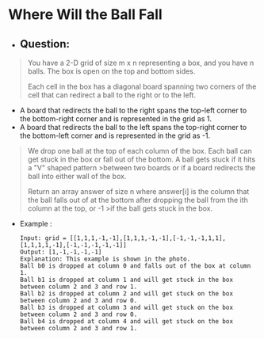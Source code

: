 # Where Will the Ball Fall
- ## Question:
>You have a 2-D grid of size m x n representing a box, and you have n balls. The box is open on the top and bottom sides.
>
>Each cell in the box has a diagonal board spanning two corners of the cell that can redirect a ball to the right or to the left.
>
- A board that redirects the ball to the right spans the top-left corner to the bottom-right corner and is represented in the grid as 1.
- A board that redirects the ball to the left spans the top-right corner to the bottom-left corner and is represented in the grid as -1.
>We drop one ball at the top of each column of the box. Each ball can get stuck in the box or fall out of the bottom. A ball gets stuck if it hits a "V" shaped pattern >between two boards or if a board redirects the ball into either wall of the box.
>
>Return an array answer of size n where answer[i] is the column that the ball falls out of at the bottom after dropping the ball from the ith column at the top, or -1 >if the ball gets stuck in the box.

- Example :

      Input: grid = [[1,1,1,-1,-1],[1,1,1,-1,-1],[-1,-1,-1,1,1],[1,1,1,1,-1],[-1,-1,-1,-1,-1]]
      Output: [1,-1,-1,-1,-1]
      Explanation: This example is shown in the photo.
      Ball b0 is dropped at column 0 and falls out of the box at column 1.
      Ball b1 is dropped at column 1 and will get stuck in the box between column 2 and 3 and row 1.
      Ball b2 is dropped at column 2 and will get stuck on the box between column 2 and 3 and row 0.
      Ball b3 is dropped at column 3 and will get stuck on the box between column 2 and 3 and row 0.
      Ball b4 is dropped at column 4 and will get stuck on the box between column 2 and 3 and row 1.
